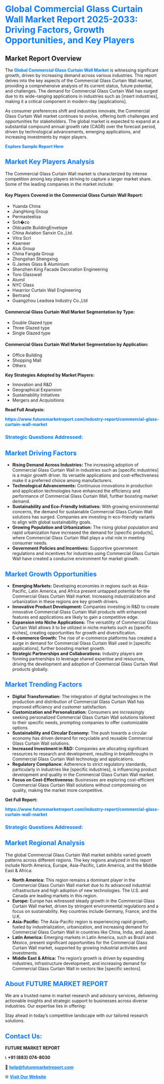 <h1 style="color: #007BFF;">Global Commercial Glass Curtain Wall Market Report 2025-2033: Driving Factors, Growth Opportunities, and Key Players</h1>

<section id="overview">
<h2>Market Report Overview</h2>
<p>The <a href="https://www.futuremarketreport.com/industry-report/commercial-glass-curtain-wall-market" style="color: #007BFF; text-decoration: none;"><strong>Global Commercial Glass Curtain Wall Market</strong></a> is witnessing significant growth, driven by increasing demand across various industries. This report delves into the key aspects of the Commercial Glass Curtain Wall market, providing a comprehensive analysis of its current status, future potential, and challenges. The demand for Commercial Glass Curtain Wall has surged due to its wide-ranging applications in industries such as [insert industries], making it a critical component in modern-day [applications].</p>
<p>As consumer preferences shift and industries innovate, the Commercial Glass Curtain Wall market continues to evolve, offering both challenges and opportunities for stakeholders. The global market is expected to expand at a substantial compound annual growth rate (CAGR) over the forecast period, driven by technological advancements, emerging applications, and increasing investments by major players.</p>
</section>

<section id="overview">
<p><a href="https://www.futuremarketreport.com/request-sample/reportId=90680" style="color: #007BFF; text-decoration: none;"><strong>Explore Sample Report Here</strong></a></p>
</section>

<section id="key-players">
<h2 style="color: #007BFF;">Market Key Players Analysis</h2>
<p>The Commercial Glass Curtain Wall market is characterized by intense competition among key players striving to capture a larger market share. Some of the leading companies in the market include:</p>
<h4>Key Players Covered in the Commercial Glass Curtain Wall Report:</h4>
<ul><li>Yuanda China</li><li>JiangHong Group</li><li>Permasteelisa</li><li>Sch�co</li><li>Oldcastle BuildingEnvelope</li><li>China Aviation Sanxin Co.,Ltd.</li><li>Vitra Scrl</li><li>Kawneer</li><li>Aluk Group</li><li>China Fangda Group</li><li>Zhongshan Shengxing</li><li>G.James Glass &amp; Aluminium</li><li>Shenzhen King Facade Decoration Engineering</li><li>Toro Glasswall</li><li>Alumil</li><li>NYC Glass</li><li>Hwarrior Curtain Wall Engineering</li><li>Bertrand</li><li>Guangzhou Leadsea Industry Co.,Ltd</li></ul>
<h4>Commercial Glass Curtain Wall Market Segmentation by Type:</h4>
<ul><li>Double Glazed type</li><li>Three Glazed type</li><li>Single Glazed type</li></ul>

<h4>Commercial Glass Curtain Wall Market Segmentation by Application:</h4>
<ul><li>Office Building</li><li>Shopping Mall</li><li>Others</li></ul>
<p><strong>Key Strategies Adopted by Market Players:</strong></p>
<ul>
<li>Innovation and R&D</li>
<li>Geographical Expansion</li>
<li>Sustainability Initiatives</li>
<li>Mergers and Acquisitions</li>
</ul>
</section>

<section>
<p><strong>Read Full Analysis: </strong></p><a href="https://www.futuremarketreport.com/industry-report/commercial-glass-curtain-wall-market" style="color: #007BFF; text-decoration: none;"><strong>https://www.futuremarketreport.com/industry-report/commercial-glass-curtain-wall-market</strong></a>
<h3 style="color: #007BFF;">Strategic Questions Addressed:</h3>
</section>

<section id="driving-factors">
<h2 style="color: #007BFF;">Market Driving Factors</h2>
<ul>
<li><strong>Rising Demand Across Industries:</strong> The increasing adoption of Commercial Glass Curtain Wall in industries such as [specific industries] is a major growth driver. Its versatile applications and cost-effectiveness make it a preferred choice among manufacturers.</li>
<li><strong>Technological Advancements:</strong> Continuous innovations in production and application technologies have enhanced the efficiency and performance of Commercial Glass Curtain Wall, further boosting market demand.</li>
<li><strong>Sustainability and Eco-Friendly Initiatives:</strong> With growing environmental concerns, the demand for sustainable Commercial Glass Curtain Wall solutions has surged. Companies are investing in eco-friendly variants to align with global sustainability goals.</li>
<li><strong>Growing Population and Urbanization:</strong> The rising global population and rapid urbanization have increased the demand for [specific products], where Commercial Glass Curtain Wall plays a vital role in meeting consumer needs.</li>
<li><strong>Government Policies and Incentives:</strong> Supportive government regulations and incentives for industries using Commercial Glass Curtain Wall have created a conducive environment for market growth.</li>
</ul>
</section>

<section id="growth-opportunities">
<h2 style="color: #007BFF;">Market Growth Opportunities</h2>
<ul>
<li><strong>Emerging Markets:</strong> Developing economies in regions such as Asia-Pacific, Latin America, and Africa present untapped potential for the Commercial Glass Curtain Wall market. Increasing industrialization and urbanization in these regions are key growth drivers.</li>
<li><strong>Innovative Product Development:</strong> Companies investing in R&D to create innovative Commercial Glass Curtain Wall products with enhanced features and applications are likely to gain a competitive edge.</li>
<li><strong>Expansion into Niche Applications:</strong> The versatility of Commercial Glass Curtain Wall allows it to be utilized in niche markets such as [specific niches], creating opportunities for growth and diversification.</li>
<li><strong>E-commerce Growth:</strong> The rise of e-commerce platforms has created a surge in demand for Commercial Glass Curtain Wall used in [specific applications], further boosting market growth.</li>
<li><strong>Strategic Partnerships and Collaborations:</strong> Industry players are forming partnerships to leverage shared expertise and resources, driving the development and adoption of Commercial Glass Curtain Wall products globally.</li>
</ul>
</section>

<section id="trending-factors">
<h2 style="color: #007BFF;">Market Trending Factors</h2>
<ul>
<li><strong>Digital Transformation:</strong> The integration of digital technologies in the production and distribution of Commercial Glass Curtain Wall has improved efficiency and customer satisfaction.</li>
<li><strong>Customization and Personalization:</strong> Consumers are increasingly seeking personalized Commercial Glass Curtain Wall solutions tailored to their specific needs, prompting companies to offer customizable options.</li>
<li><strong>Sustainability and Circular Economy:</strong> The push towards a circular economy has driven demand for recyclable and reusable Commercial Glass Curtain Wall solutions.</li>
<li><strong>Increased Investment in R&D:</strong> Companies are allocating significant resources to research and development, resulting in breakthroughs in Commercial Glass Curtain Wall technology and applications.</li>
<li><strong>Regulatory Compliance:</strong> Adherence to strict regulatory standards, particularly in industries like [specific industries], is influencing product development and quality in the Commercial Glass Curtain Wall market.</li>
<li><strong>Focus on Cost-Effectiveness:</strong> Businesses are exploring cost-efficient Commercial Glass Curtain Wall solutions without compromising on quality, making the market more competitive.</li>
</ul>
</section>

<section>
<p><strong>Get Full Report: </strong></p><a href="https://www.futuremarketreport.com/industry-report/commercial-glass-curtain-wall-market" style="color: #007BFF; text-decoration: none;"><strong>https://www.futuremarketreport.com/industry-report/commercial-glass-curtain-wall-market</strong></a>
<h3 style="color: #007BFF;">Strategic Questions Addressed:</h3>
</section>


<section id="regional-analysis">
<h2 style="color: #007BFF;">Market Regional Analysis</h2>
<p>The global Commercial Glass Curtain Wall market exhibits varied growth patterns across different regions. The key regions analyzed in this report include North America, Europe, Asia-Pacific, Latin America, and the Middle East & Africa:</p>
<ul>
<li><strong>North America:</strong> This region remains a dominant player in the Commercial Glass Curtain Wall market due to its advanced industrial infrastructure and high adoption of new technologies. The U.S. and Canada are leading markets in this region.</li>
<li><strong>Europe:</strong> Europe has witnessed steady growth in the Commercial Glass Curtain Wall market, driven by stringent environmental regulations and a focus on sustainability. Key countries include Germany, France, and the U.K.</li>
<li><strong>Asia-Pacific:</strong> The Asia-Pacific region is experiencing rapid growth, fueled by industrialization, urbanization, and increasing demand for Commercial Glass Curtain Wall in countries like China, India, and Japan.</li>
<li><strong>Latin America:</strong> Emerging markets in Latin America, such as Brazil and Mexico, present significant opportunities for the Commercial Glass Curtain Wall market, supported by growing industrial activities and investments.</li>
<li><strong>Middle East & Africa:</strong> The region’s growth is driven by expanding industries, infrastructure development, and increasing demand for Commercial Glass Curtain Wall in sectors like [specific sectors].</li>
</ul>
</section>

<footer>
<h2 style="color: #007BFF;">About FUTURE MARKET REPORT</h2>
<p>We are a trusted name in market research and advisory services, delivering actionable insights and strategic support to businesses across diverse industries. Our expertise lies in offering:</p>

<p>Stay ahead in today’s competitive landscape with our tailored research solutions.</p>

<h2 style="color: #007BFF;">Contact Us:</h2>
<p><strong>FUTURE MARKET REPORT</strong></p>
<p>📞 <strong>+91 (883) 074-8030</strong></p>
<p>📧 <strong><a href="mailto:help@futuremarketreport.com" style="color: #007BFF;">help@futuremarketreport.com</a></strong></p>
<p>🌐 <strong><a href="https://www.futuremarketreport.com/" style="color: #007BFF;">Visit Our Website</a></strong></p>
</footer>